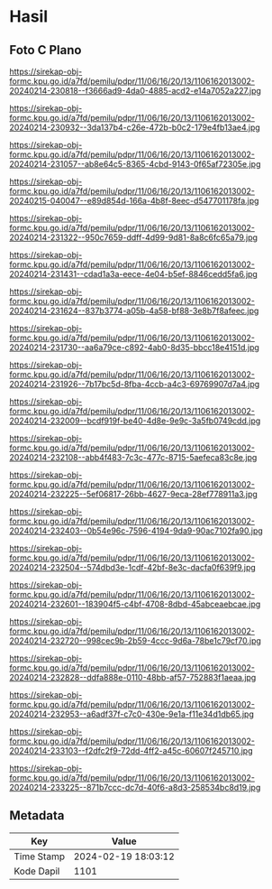 # Hasil

## Foto C Plano

https://sirekap-obj-formc.kpu.go.id/a7fd/pemilu/pdpr/11/06/16/20/13/1106162013002-20240214-230818--f3666ad9-4da0-4885-acd2-e14a7052a227.jpg

https://sirekap-obj-formc.kpu.go.id/a7fd/pemilu/pdpr/11/06/16/20/13/1106162013002-20240214-230932--3da137b4-c26e-472b-b0c2-179e4fb13ae4.jpg

https://sirekap-obj-formc.kpu.go.id/a7fd/pemilu/pdpr/11/06/16/20/13/1106162013002-20240214-231057--ab8e64c5-8365-4cbd-9143-0f65af72305e.jpg

https://sirekap-obj-formc.kpu.go.id/a7fd/pemilu/pdpr/11/06/16/20/13/1106162013002-20240215-040047--e89d854d-166a-4b8f-8eec-d547701178fa.jpg

https://sirekap-obj-formc.kpu.go.id/a7fd/pemilu/pdpr/11/06/16/20/13/1106162013002-20240214-231322--950c7659-ddff-4d99-9d81-8a8c6fc65a79.jpg

https://sirekap-obj-formc.kpu.go.id/a7fd/pemilu/pdpr/11/06/16/20/13/1106162013002-20240214-231431--cdad1a3a-eece-4e04-b5ef-8846cedd5fa6.jpg

https://sirekap-obj-formc.kpu.go.id/a7fd/pemilu/pdpr/11/06/16/20/13/1106162013002-20240214-231624--837b3774-a05b-4a58-bf88-3e8b7f8afeec.jpg

https://sirekap-obj-formc.kpu.go.id/a7fd/pemilu/pdpr/11/06/16/20/13/1106162013002-20240214-231730--aa6a79ce-c892-4ab0-8d35-bbcc18e4151d.jpg

https://sirekap-obj-formc.kpu.go.id/a7fd/pemilu/pdpr/11/06/16/20/13/1106162013002-20240214-231926--7b17bc5d-8fba-4ccb-a4c3-69769907d7a4.jpg

https://sirekap-obj-formc.kpu.go.id/a7fd/pemilu/pdpr/11/06/16/20/13/1106162013002-20240214-232009--bcdf919f-be40-4d8e-9e9c-3a5fb0749cdd.jpg

https://sirekap-obj-formc.kpu.go.id/a7fd/pemilu/pdpr/11/06/16/20/13/1106162013002-20240214-232108--abb4f483-7c3c-477c-8715-5aefeca83c8e.jpg

https://sirekap-obj-formc.kpu.go.id/a7fd/pemilu/pdpr/11/06/16/20/13/1106162013002-20240214-232225--5ef06817-26bb-4627-9eca-28ef778911a3.jpg

https://sirekap-obj-formc.kpu.go.id/a7fd/pemilu/pdpr/11/06/16/20/13/1106162013002-20240214-232403--0b54e96c-7596-4194-9da9-90ac7102fa90.jpg

https://sirekap-obj-formc.kpu.go.id/a7fd/pemilu/pdpr/11/06/16/20/13/1106162013002-20240214-232504--574dbd3e-1cdf-42bf-8e3c-dacfa0f639f9.jpg

https://sirekap-obj-formc.kpu.go.id/a7fd/pemilu/pdpr/11/06/16/20/13/1106162013002-20240214-232601--183904f5-c4bf-4708-8dbd-45abceaebcae.jpg

https://sirekap-obj-formc.kpu.go.id/a7fd/pemilu/pdpr/11/06/16/20/13/1106162013002-20240214-232720--998cec9b-2b59-4ccc-9d6a-78be1c79cf70.jpg

https://sirekap-obj-formc.kpu.go.id/a7fd/pemilu/pdpr/11/06/16/20/13/1106162013002-20240214-232828--ddfa888e-0110-48bb-af57-752883f1aeaa.jpg

https://sirekap-obj-formc.kpu.go.id/a7fd/pemilu/pdpr/11/06/16/20/13/1106162013002-20240214-232953--a6adf37f-c7c0-430e-9e1a-f11e34d1db65.jpg

https://sirekap-obj-formc.kpu.go.id/a7fd/pemilu/pdpr/11/06/16/20/13/1106162013002-20240214-233103--f2dfc2f9-72dd-4ff2-a45c-60607f245710.jpg

https://sirekap-obj-formc.kpu.go.id/a7fd/pemilu/pdpr/11/06/16/20/13/1106162013002-20240214-233225--871b7ccc-dc7d-40f6-a8d3-258534bc8d19.jpg


## Metadata

| Key        | Value               |
| ---------- | ------------------- |
| Time Stamp | 2024-02-19 18:03:12 |
| Kode Dapil | 1101                |



